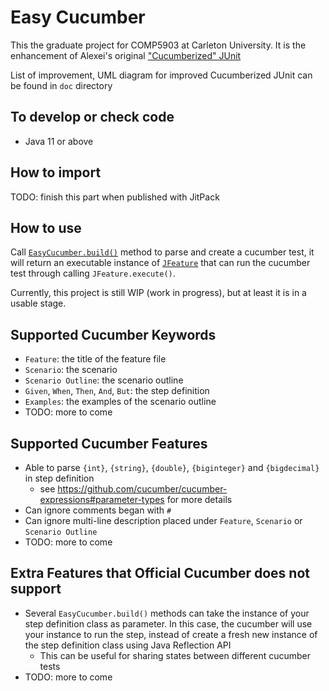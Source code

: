 # Easy Cucumber

This the graduate project for COMP5903 at Carleton University. It is the enhancement of Alexei's original ["Cucumberized" JUnit](https://github.com/alexeikrumshyn/cucumberized-junit)

List of improvement, UML diagram for improved Cucumberized JUnit can be found in `doc` directory

## To develop or check code

- Java 11 or above

## How to import

TODO: finish this part when published with JitPack

## How to use

Call [`EasyCucumber.build()`](src\main\java\scs\comp5903\cucumber\EasyCucumber.java) method to parse and create a cucumber test,
it will return an executable instance of [`JFeature`](src/main/java/scs/comp5903/cucumber/execution/JFeature.java) that can run the cucumber test through calling `JFeature.execute()`.  

Currently, this project is still WIP (work in progress), but at least it is in a usable stage.

## Supported Cucumber Keywords

- `Feature`: the title of the feature file
- `Scenario`: the scenario
- `Scenario Outline`: the scenario outline
- `Given`, `When`, `Then`, `And`, `But`: the step definition
- `Examples`: the examples of the scenario outline
- TODO: more to come

## Supported Cucumber Features

- Able to parse `{int}`, `{string}`, `{double}`, `{biginteger}` and `{bigdecimal}` in step definition
  - see https://github.com/cucumber/cucumber-expressions#parameter-types for more details
- Can ignore comments began with `#`
- Can ignore multi-line description placed under `Feature`, `Scenario` or `Scenario Outline`
- TODO: more to come

## Extra Features that Official Cucumber does not support

- Several `EasyCucumber.build()` methods can take the instance of your step definition class as parameter. In this case, the cucumber will use your instance to run the step, instead of create a fresh new instance of the step definition class using Java Reflection API
  - This can be useful for sharing states between different cucumber tests
- TODO: more to come